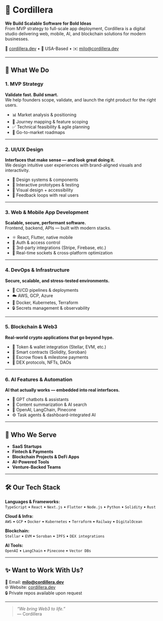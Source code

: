 # 🌄 Cordillera

**We Build Scalable Software for Bold Ideas**  
From MVP strategy to full-scale app deployment, Cordillera is a digital studio delivering web, mobile, AI, and blockchain solutions for modern businesses.

🔗 [cordillera.dev](https://cordillera.dev) • 📍 USA-Based • ✉️ milo@cordillera.dev  

---

## 🚀 What We Do

### 1. MVP Strategy
**Validate fast. Build smart.**  
We help founders scope, validate, and launch the right product for the right users.

- 📊 Market analysis & positioning  
- 🧭 Journey mapping & feature scoping  
- ✅ Technical feasibility & agile planning  
- 🛫 Go-to-market roadmaps

---

### 2. UI/UX Design  
**Interfaces that make sense — and look great doing it.**  
We design intuitive user experiences with brand-aligned visuals and interactivity.

- 🧩 Design systems & components  
- 🔁 Interactive prototypes & testing  
- 🎨 Visual design + accessibility  
- 👥 Feedback loops with real users

---

### 3. Web & Mobile App Development  
**Scalable, secure, performant software.**  
Frontend, backend, APIs — built with modern stacks.

- ⚛️ React, Flutter, native mobile  
- 🔐 Auth & access control  
- 🔌 3rd-party integrations (Stripe, Firebase, etc.)  
- 🔁 Real-time sockets & cross-platform optimization

---

### 4. DevOps & Infrastructure  
**Secure, scalable, and stress-tested environments.**

- 🚀 CI/CD pipelines & deployments  
- ☁️ AWS, GCP, Azure  
- 🐳 Docker, Kubernetes, Terraform  
- 🔒 Secrets management & observability

---

### 5. Blockchain & Web3  
**Real-world crypto applications that go beyond hype.**

- 💸 Token & wallet integration (Stellar, EVM, etc.)  
- 📜 Smart contracts (Solidity, Soroban)  
- 🏦 Escrow flows & milestone payments  
- 🔗 DEX protocols, NFTs, DAOs

---

### 6. AI Features & Automation  
**AI that actually works — embedded into real interfaces.**

- 🤖 GPT chatbots & assistants  
- 📄 Content summarization & AI search  
- 🧠 OpenAI, LangChain, Pinecone  
- ⚙️ Task agents & dashboard-integrated AI

---

## 🧠 Who We Serve

- **SaaS Startups**  
- **Fintech & Payments**  
- **Blockchain Projects & DeFi Apps**  
- **AI-Powered Tools**  
- **Venture-Backed Teams**

---

## 🛠 Our Tech Stack

**Languages & Frameworks:**  
`TypeScript` • `React` • `Next.js` • `Flutter` • `Node.js` • `Python` • `Solidity` • `Rust`  

**Cloud & Infra:**  
`AWS` • `GCP` • `Docker` • `Kubernetes` • `Terraform` • `Railway` • `DigitalOcean`  

**Blockchain:**  
`Stellar` • `EVM` • `Soroban` • `IPFS` • `DEX integrations`

**AI Tools:**  
`OpenAI` • `LangChain` • `Pinecone` • `Vector DBs`

---

## ✨ Want to Work With Us?

📩 Email: **milo@cordillera.dev**  
🌐 Website: [cordillera.dev](https://cordillera.dev)  
🔒 Private repos available upon request

---

> _“We bring Web3 to life.”_  
— Cordillera
